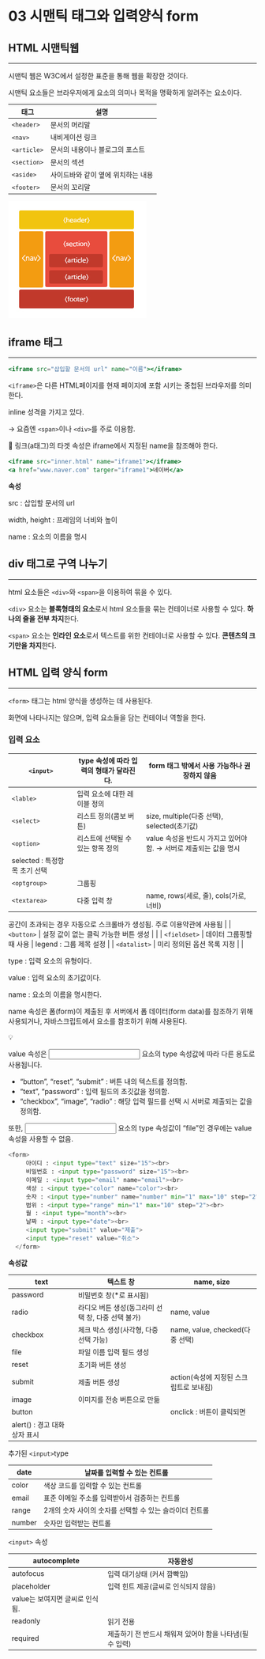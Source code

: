 # 03 시맨틱 태그와 입력양식 form

## HTML 시맨틱웹

---

시맨틱 웹은 W3C에서 설정한 표준을 통해 웹을 확장한 것이다.

시맨틱 요소들은 브라우저에게 요소의 의미나 목적을 명확하게 알려주는 요소이다.

| 태그        | 설명                               |
| ----------- | ---------------------------------- |
| `<header>`  | 문서의 머리말                      |
| `<nav>`     | 내비게이션 링크                    |
| `<article>` | 문서의 내용이나 블로그의 포스트    |
| `<section>` | 문서의 섹션                        |
| `<aside>`   | 사이드바와 같이 옆에 위치하는 내용 |
| `<footer>`  | 문서의 꼬리말                      |

![image.png](img/image.png)

## iframe 태그

---

```jsx
<iframe src="삽입할 문서의 url" name="이름"></iframe>
```

`<iframe>`은 다른 HTML페이지를 현재 페이지에 포함 시키는 중첩된 브라우저를 의미한다.

inline 성격을 가지고 있다.

→ 요즘엔 `<span>`이나 `<div>`를 주로 이용함.

🔹 링크(a태그)의 타겟 속성은 iframe에서 지정된 name을 참조해야 한다.

```jsx
<iframe src="inner.html" name="iframe1"></iframe>
<a href="www.naver.com" targer="iframe1">네이버</a>
```

**속성**

src : 삽입할 문서의 url

width, height : 프레임의 너비와 높이

name : 요소의 이름을 명시

## div 태그로 구역 나누기

---

html 요소들은 `<div>`와 `<span>`을 이용하여 묶을 수 있다.

`<div>` 요소는 **블록형태의 요소**로서 html 요소들을 묶는 컨테이너로 사용할 수 있다. **하나의 줄을 전부 차지**한다.

`<span>` 요소는 **인라인 요소**로서 텍스트를 위한 컨테이너로 사용할 수 있다. **콘텐츠의 크기만을 차지**한다.

## HTML 입력 양식 form

---

`<form>` 태그는 html 양식을 생성하는 데 사용된다.

화면에 나타나지는 않으며, 입력 요소들을 담는 컨테이너 역할을 한다.

### 입력 요소

| `<input>`                     | type 속성에 따라 입력의 형태가 달라진다. | form 태그 밖에서 사용 가능하나 권장하지 않음                      |
| ----------------------------- | ---------------------------------------- | ----------------------------------------------------------------- |
| `<lable>`                     | 입력 요소에 대한 레이블 정의             |                                                                   |
| `<select>`                    | 리스트 정의(콤보 버튼)                   | size, multiple(다중 선택), selected(초기값)                       |
| `<option>`                    | 리스트에 선택될 수 있는 항목 정의        | value 속성을 반드시 가지고 있어야 함. → 서버로 제출되는 값을 명시 |
| selected : 특정항목 초기 선택 |
| `<optgroup>`                  | 그룹핑                                   |                                                                   |
| `<textarea>`                  | 다중 입력 창                             | name, rows(세로, 줄), cols(가로, 너비)                            |

공간이 초과되는 경우 자동으로 스크롤바가 생성됨.
주로 이용약관에 사용됨 |
| `<button>` | 설정 값이 없는 클릭 가능한 버튼 생성 | |
| `<fieldset>` | 데이터 그룹핑할 때 사용 | legend : 그룹 제목 설정 |
| `<datalist>` | 미리 정의된 옵션 목록 지정 | |

type : 입력 요소의 유형이다.

value : 입력 요소의 초기값이다.

name : 요소의 이름을 명시한다.

name 속성은 폼(form)이 제출된 후 서버에서 폼 데이터(form data)를 참조하기 위해 사용되거나, 자바스크립트에서 요소를 참조하기 위해 사용된다.

<aside>
💡

value 속성은 <input> 요소의 type 속성값에 따라 다른 용도로 사용됩니다.

- “button”, “reset”, “submit” : 버튼 내의 텍스트를 정의함.
- “text”, “password” : 입력 필드의 초깃값을 정의함.
- “checkbox”, “image”, “radio” : 해당 입력 필드를 선택 시 서버로 제출되는 값을 정의함.

또한, <input> 요소의 type 속성값이 “file”인 경우에는 value 속성을 사용할 수 없음.

</aside>

```python
<form>
     아이디 : <input type="text" size="15"><br>
     비밀번호 : <input type="password" size="15"><br>
     이메일 : <input type="email" name="email"><br>
     색상 : <input type="color" name="color"><br>
     숫자 : <input type="number" name="number" min="1" max="10" step="2"><br>
     범위 : <input type="range" min="1" max="10" step="2"><br>
     월 : <input type="month"><br>
     날짜 : <input type="date"><br>
     <input type="submit" value="제출">
     <input type="reset" value="취소">
  </form>
```

**속성값**

| text                          | 텍스트 창                                          | name, size                              |
| ----------------------------- | -------------------------------------------------- | --------------------------------------- |
| password                      | 비밀번호 창(\*로 표시됨)                           |                                         |
| radio                         | 라디오 버튼 생성(동그라미 선택 창, 다중 선택 불가) | name, value                             |
| checkbox                      | 체크 박스 생성(사각형, 다중선택 가능)              | name, value, checked(다중 선택)         |
| file                          | 파일 이름 입력 필드 생성                           |                                         |
| reset                         | 초기화 버튼 생성                                   |                                         |
| submit                        | 제출 버튼 생성                                     | action(속성에 지정된 스크립트로 보내짐) |
| image                         | 이미지를 전송 버튼으로 만듦                        |                                         |
| button                        |                                                    | onclick : 버튼이 클릭되면               |
| alert() : 경고 대화 상자 표시 |

추가된 `<input>`type

| date   | 날짜를 입력할 수 있는 컨트롤                            |
| ------ | ------------------------------------------------------- |
| color  | 색상 코드를 입력할 수 있는 컨트롤                       |
| email  | 표준 이메일 주소를 입력받아서 검증하는 컨트롤           |
| range  | 2개의 숫자 사이의 숫자를 선택할 수 있는 슬라이더 컨트롤 |
| number | 숫자만 입력받는 컨트롤                                  |

`<input>` 속성

| autocomplete                    | 자동완성                                                |
| ------------------------------- | ------------------------------------------------------- |
| autofocus                       | 입력 대기상태 (커서 깜빡임)                             |
| placeholder                     | 입력 힌트 제공(글씨로 인식되지 않음)                    |
| value는 보여지면 글씨로 인식됨. |
| readonly                        | 읽기 전용                                               |
| required                        | 제출하기 전 반드시 채워져 있어야 함을 나타냄(필수 입력) |
